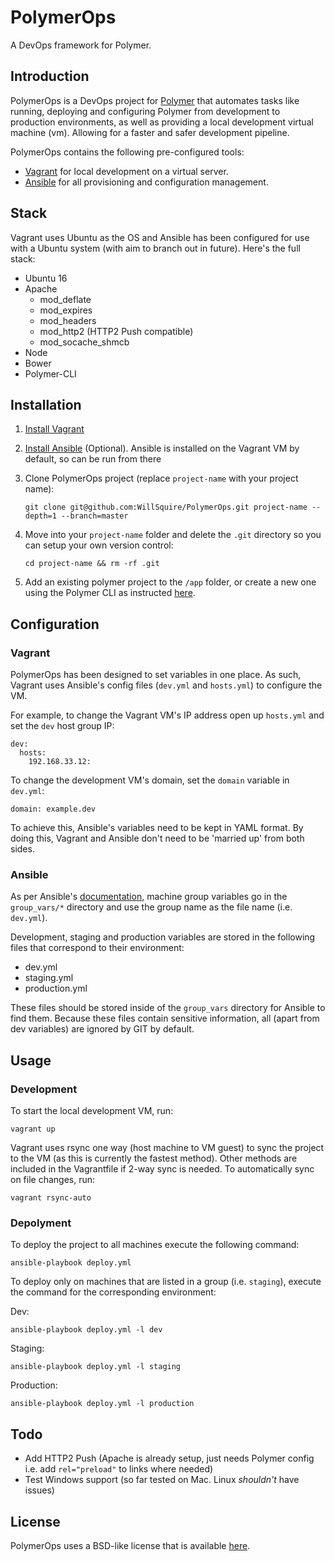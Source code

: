 PolymerOps
==============
A DevOps framework for Polymer.

Introduction
------------
PolymerOps is a DevOps project for [Polymer] that automates tasks 
like running, deploying and configuring Polymer from development 
to production environments, as well as providing a local 
development virtual machine (vm). Allowing for a faster and safer 
development pipeline. 

PolymerOps contains the following pre-configured tools:

- [Vagrant] for local development on a virtual server.
- [Ansible] for all provisioning and configuration management.

Stack
-----

Vagrant uses Ubuntu as the OS and Ansible has been configured for
use with a Ubuntu system (with aim to branch out in future). Here's
the full stack:

- Ubuntu 16
- Apache
    - mod_deflate
    - mod_expires
    - mod_headers
    - mod_http2 (HTTP2 Push compatible)
    - mod_socache_shmcb
- Node
- Bower
- Polymer-CLI

Installation
------------

1. [Install Vagrant](https://www.vagrantup.com/downloads.html)

2. [Install Ansible](http://docs.ansible.com/ansible/intro_installation.html)
(Optional). Ansible is installed on the Vagrant VM by default, so 
can be run from there

3. Clone PolymerOps project (replace `project-name` with your project name):

   ```git clone git@github.com:WillSquire/PolymerOps.git project-name --depth=1 --branch=master```

4. Move into your `project-name` folder and delete the `.git` 
directory so you can setup your own version control:
    
    ```cd project-name && rm -rf .git```

5. Add an existing polymer project to the `/app` folder, or create
a new one using the Polymer CLI as instructed 
[here](https://www.polymer-project.org/1.0/start/toolbox/set-up).


Configuration
-------------
### Vagrant
PolymerOps has been designed to set variables in one 
place. As such, Vagrant uses Ansible's config files (`dev.yml` 
and `hosts.yml`) to configure the VM. 

For example, to change the Vagrant VM's IP address open up 
`hosts.yml` and set the `dev` host group IP:

    dev:
      hosts:
        192.168.33.12:

To change the development VM's domain, set the `domain` variable 
in `dev.yml`:

    domain: example.dev

To achieve this, Ansible's variables need to be kept in YAML 
format. By doing this, Vagrant and Ansible don't need to be 
'married up' from both sides.

### Ansible
As per Ansible's 
[documentation](http://docs.ansible.com/ansible/index.html),
machine group variables go in the `group_vars/*` directory and 
use the group name as the file name (i.e. `dev.yml`).
 
Development, staging and production variables are stored in 
the following files that correspond to their environment:

- dev.yml
- staging.yml
- production.yml
 
These files should be stored inside of the `group_vars` 
directory for Ansible to find them. Because these files contain 
sensitive information, all (apart from dev variables) are 
ignored by GIT by default.

Usage
-----
### Development
To start the local development VM, run:

    vagrant up

Vagrant uses rsync one way (host machine to VM guest) to sync
the project to the VM (as this is currently the fastest method). 
Other methods are included in the Vagrantfile if 2-way sync is 
needed. To automatically sync on file changes, run:

    vagrant rsync-auto

### Depolyment
To deploy the project to all machines execute the following command:

    ansible-playbook deploy.yml

To deploy only on machines that are listed in a group (i.e. `staging`), 
execute the command for the corresponding environment:

Dev:

    ansible-playbook deploy.yml -l dev

Staging:

    ansible-playbook deploy.yml -l staging
    
Production:

    ansible-playbook deploy.yml -l production
    
Todo
----
- Add HTTP2 Push (Apache is already setup, just needs Polymer config i.e. add `rel="preload"` to links where needed)
- Test Windows support (so far tested on Mac. Linux *shouldn't* have issues)
    
License
-------
PolymerOps uses a BSD-like license that is available 
[here](./LICENSE.txt).

[polymer]: https://www.polymer-project.org "Polymer"
[ansible]: https://www.ansible.com "Ansible"
[vagrant]: https://www.vagrantup.com "Vagrant"